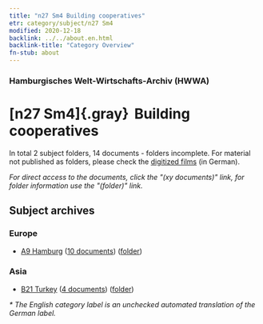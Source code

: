 ```yaml
---
title: "n27 Sm4 Building cooperatives"
etr: category/subject/n27 Sm4
modified: 2020-12-18
backlink: ../../about.en.html
backlink-title: "Category Overview"
fn-stub: about
---
```


### Hamburgisches Welt-Wirtschafts-Archiv (HWWA)
# [n27 Sm4]{.gray}&#8201; Building cooperatives&#160; 





In total 2 subject folders, 14 documents - folders incomplete.
For material not published as folders, please check the [digitized films](/film/h1_sh) (in German).

_For direct access to the documents, click the "(xy documents)" link, for folder information use the "(folder)" link._

## Subject archives



### Europe

- [A9 Hamburg](../../../geo/about.en.html#A9) (<a href="https://dfg-viewer.de/show/?tx_dlf[id]=https://pm20.zbw.eu/mets/sh/1409xx/140905/1455xx/145504/public.mets.en.xml" target="_blank">10 documents</a>) ([folder](http://purl.org/pressemappe20/folder/sh/140905,145504))

### Asia

- [B21 Turkey](../../../geo/about.en.html#B21) (<a href="https://dfg-viewer.de/show/?tx_dlf[id]=https://pm20.zbw.eu/mets/sh/1411xx/141111/1455xx/145504/public.mets.en.xml" target="_blank">4 documents</a>) ([folder](http://purl.org/pressemappe20/folder/sh/141111,145504))


_* The English category label is an unchecked automated translation of the German label._

